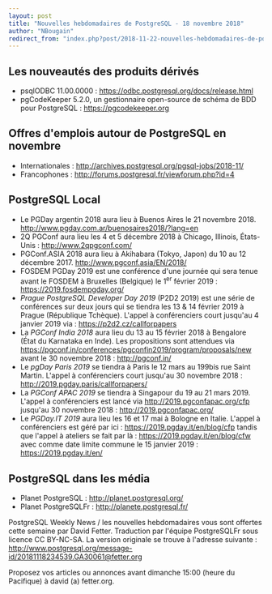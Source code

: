 ```yaml
---
layout: post
title: "Nouvelles hebdomadaires de PostgreSQL - 18 novembre 2018"
author: "NBougain"
redirect_from: "index.php?post/2018-11-22-nouvelles-hebdomadaires-de-postgresql-18-novembre-2018 "
---
```



<h2>Les nouveaut&eacute;s des produits d&eacute;riv&eacute;s</h2>

<ul>

<li>psqlODBC 11.00.0000&nbsp;: <a target="_blank" href="https://odbc.postgresql.org/docs/release.html">https://odbc.postgresql.org/docs/release.html</a></li>

<li>pgCodeKeeper 5.2.0, un gestionnaire open-source de sch&eacute;ma de BDD pour PostgreSQL&nbsp;: <a target="_blank" href="https://pgcodekeeper.org">https://pgcodekeeper.org</a></li>

</ul>

<!--more-->


<h2>Offres d'emplois autour de PostgreSQL en novembre</h2>

<ul>

<li>Internationales : <a target="_blank" href="http://archives.postgresql.org/pgsql-jobs/2018-11/">http://archives.postgresql.org/pgsql-jobs/2018-11/</a></li>

<li>Francophones : <a target="_blank" href="http://forums.postgresql.fr/viewforum.php?id=4">http://forums.postgresql.fr/viewforum.php?id=4</a></li>

</ul>

<h2>PostgreSQL Local</h2>

<ul>

<li>Le PGDay argentin 2018 aura lieu &agrave; Buenos Aires le 21 novembre 2018. <a target="_blank" href="http://www.pgday.com.ar/buenosaires2018/?lang=en">http://www.pgday.com.ar/buenosaires2018/?lang=en</a></li>

<li>2Q PGConf aura lieu les 4 et 5 d&eacute;cembre 2018 &agrave; Chicago, Illinois, &Eacute;tats-Unis&nbsp;: <a target="_blank" href="http://www.2qpgconf.com/">http://www.2qpgconf.com/</a></li>

<li>PGConf.ASIA 2018 aura lieu &agrave; Akihabara (Tokyo, Japon) du 10 au 12 d&eacute;cembre 2017. <a target="_blank" href="http://www.pgconf.asia/EN/2018/">http://www.pgconf.asia/EN/2018/</a></li>

<li>FOSDEM PGDay 2019 est une conf&eacute;rence d'une journ&eacute;e qui sera tenue avant le FOSDEM &agrave; Bruxelles (Belgique) le 1<sup>er</sup> f&eacute;vrier 2019&nbsp;: <a target="_blank" href="https://2019.fosdempgday.org/">https://2019.fosdempgday.org/</a></li>

<li><em>Prague PostgreSQL Developer Day 2019</em> (P2D2 2019) est une s&eacute;rie de conf&eacute;rences sur deux jours qui se tiendra les 13 & 14 f&eacute;vrier 2019 &agrave; Prague (R&eacute;publique Tch&egrave;que). L'appel &agrave; conf&eacute;renciers court jusqu'au 4 janvier 2019 via&nbsp;: <a target="_blank" href="https://p2d2.cz/callforpapers">https://p2d2.cz/callforpapers</a></li>

<li>La <em>PGConf India 2018</em> aura lieu du 13 au 15 f&eacute;vrier 2018 &agrave; Bengalore (&Eacute;tat du Karnataka en Inde). Les propositions sont attendues via <a target="_blank" href="https://pgconf.in/conferences/pgconfin2019/program/proposals/new">https://pgconf.in/conferences/pgconfin2019/program/proposals/new</a> avant le 30 novembre 2018&nbsp;: <a target="_blank" href="http://pgconf.in/">http://pgconf.in/</a></li>

<li>Le <em>pgDay Paris 2019</em> se tiendra &agrave; Paris le 12 mars au 199bis rue Saint Martin. L'appel &agrave; conf&eacute;renciers court jusqu'au 30 novembre 2018&nbsp;: <a target="_blank" href="http://2019.pgday.paris/callforpapers/">http://2019.pgday.paris/callforpapers/</a></li>

<li>La <em>PGConf APAC 2019</em> se tiendra &agrave; Singapour du 19 au 21 mars 2019. L'appel &agrave; conf&eacute;renciers est lanc&eacute; via <a target="_blank" href="http://2019.pgconfapac.org/cfp">http://2019.pgconfapac.org/cfp</a> jusqu'au 30 novembre 2018&nbsp;: <a target="_blank" href="http://2019.pgconfapac.org/">http://2019.pgconfapac.org/</a></li>

<li>Le <em>PGDay.IT 2019</em> aura lieu les 16 et 17 mai &agrave; Bologne en Italie. L'appel &agrave; conf&eacute;renciers est g&eacute;r&eacute; par ici&nbsp;: <a target="_blank" href="https://2019.pgday.it/en/blog/cfp">https://2019.pgday.it/en/blog/cfp</a> tandis que l'appel &agrave; ateliers se fait par l&agrave;&nbsp;: <a target="_blank" href="https://2019.pgday.it/en/blog/cfw">https://2019.pgday.it/en/blog/cfw</a> avec comme date limite commune le 15 janvier 2019&nbsp;: <a target="_blank" href="https://2019.pgday.it/en/">https://2019.pgday.it/en/</a></li>

</ul>

<h2>PostgreSQL dans les m&eacute;dia</h2>

<ul>

<li>Planet PostgreSQL : <a target="_blank" href="http://planet.postgresql.org/">http://planet.postgresql.org/</a></li>

<li>Planet PostgreSQLFr : <a target="_blank" href="http://planete.postgresql.fr/">http://planete.postgresql.fr/</a></li>

</ul>

<p>PostgreSQL Weekly News / les nouvelles hebdomadaires vous sont offertes cette semaine par David Fetter. Traduction par l'&eacute;quipe PostgreSQLFr sous licence CC BY-NC-SA. La version originale se trouve &agrave; l'adresse suivante : <a target="_blank" href="http://www.postgresql.org/message-id/20181118234539.GA30061@fetter.org">http://www.postgresql.org/message-id/20181118234539.GA30061@fetter.org</a></p>

<p>Proposez vos articles ou annonces avant dimanche 15:00 (heure du Pacifique) &agrave; david (a) fetter.org.</p>